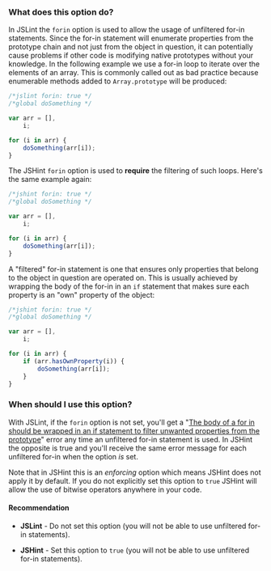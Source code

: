 <!---
{
    "titles": [
        "forin"
    ],
    "slugs": [
        "option-forin"
    ],
    "linters": [
        "jslint",
        "jshint"
    ],
    "author": "jallardice",
    "subject": "option"
}
-->

### What does this option do?

In JSLint the `forin` option is used to allow the usage of unfiltered for-in
statements. Since the for-in statement will enumerate properties from the
prototype chain and not just from the object in question, it can potentially
cause problems if other code is modifying native prototypes without your
knowledge. In the following example we use a for-in loop to iterate over the
elements of an array. This is commonly called out as bad practice because
enumerable methods added to `Array.prototype` will be produced:

<!---
{
    "linter": "jslint"
}
-->
```javascript
/*jslint forin: true */
/*global doSomething */

var arr = [],
    i;

for (i in arr) {
    doSomething(arr[i]);
}
```

The JSHint `forin` option is used to **require** the filtering of such loops.
Here's the same example again:

<!---
{
    "linter": "jshint"
}
-->
```javascript
/*jshint forin: true */
/*global doSomething */

var arr = [],
    i;

for (i in arr) {
    doSomething(arr[i]);
}
```

A "filtered" for-in statement is one that ensures only properties that belong to
the object in question are operated on. This is usually achieved by wrapping the
body of the for-in in an `if` statement that makes sure each property is an
"own" property of the object:

<!---
{
    "linter": "jshint"
}
-->
```javascript
/*jshint forin: true */
/*global doSomething */

var arr = [],
    i;

for (i in arr) {
    if (arr.hasOwnProperty(i)) {
        doSomething(arr[i]);
    }
}
```

### When should I use this option?

With JSLint, if the `forin` option is not set, you'll get a "[The body of a for
in should be wrapped in an if statement to filter unwanted properties from the
prototype][forin]" error any time an unfiltered for-in statement is used. In
JSHint the opposite is true and you'll receive the same error message for each
unfiltered for-in when the option *is* set.

Note that in JSHint this is an *enforcing* option which means JSHint does not
apply it by default. If you do not explicitly set this option to `true` JSHint
will allow the use of bitwise operators anywhere in your code.

#### Recommendation

 - **JSLint** - Do not set this option (you will not be able to use unfiltered
   for-in statements).

 - **JSHint** - Set this option to `true` (you will not be able to use unfiltered
   for-in statements).

[forin]: /the-body-of-a-for-in-should-be-wrapped-in-an-if-statement

